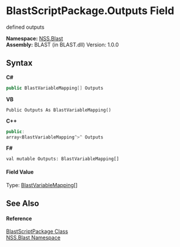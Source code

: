 # BlastScriptPackage.Outputs Field
 

defined outputs

**Namespace:**&nbsp;<a href="88b55311-4a89-0894-e27a-e157e443c7f7">NSS.Blast</a><br />**Assembly:**&nbsp;BLAST (in BLAST.dll) Version: 1.0.0

## Syntax

**C#**<br />
``` C#
public BlastVariableMapping[] Outputs
```

**VB**<br />
``` VB
Public Outputs As BlastVariableMapping()
```

**C++**<br />
``` C++
public:
array<BlastVariableMapping^>^ Outputs
```

**F#**<br />
``` F#
val mutable Outputs: BlastVariableMapping[]
```


#### Field Value
Type: <a href="eb361662-785e-bcaa-4025-53c4d56c26e1">BlastVariableMapping</a>[]

## See Also


#### Reference
<a href="334603e0-a0de-2aaa-4007-78f5dcc5dc51">BlastScriptPackage Class</a><br /><a href="88b55311-4a89-0894-e27a-e157e443c7f7">NSS.Blast Namespace</a><br />